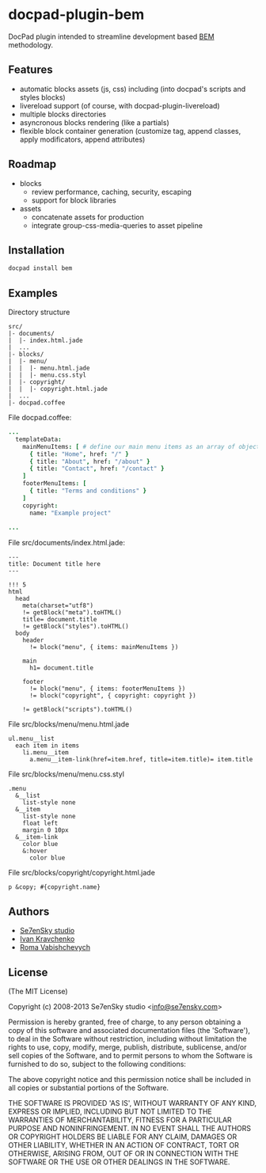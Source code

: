 docpad-plugin-bem
=================

DocPad plugin intended to streamline development based [BEM](http://bem.info/) methodology.

## Features
 - automatic blocks assets (js, css) including (into docpad's scripts and styles blocks)
 - livereload support (of course, with docpad-plugin-livereload)
 - multiple blocks directories
 - asyncronous blocks rendering (like a partials)
 - flexible block container generation (customize tag, append classes, apply modificators, append attributes)

## Roadmap
 - blocks
   - review performance, caching, security, escaping
   - support for block libraries
 - assets
   - concatenate assets for production
   - integrate group-css-media-queries to asset pipeline

## Installation
```bash
docpad install bem
```

## Examples
Directory structure
```
src/
|- documents/
|  |- index.html.jade
|  ...
|- blocks/
|  |- menu/
|  |  |- menu.html.jade
|  |  |- menu.css.styl
|  |- copyright/
|  |  |- copyright.html.jade
|  ...
|- docpad.coffee
```

File docpad.coffee:
```coffee
...
  templateData:
    mainMenuItems: [ # define our main menu items as an array of objects with title and href fields
      { title: "Home", href: "/" }
      { title: "About", href: "/about" }
      { title: "Contact", href: "/contact" }
    ]
    footerMenuItems: [
      { title: "Terms and conditions" }
    ]
    copyright:
      name: "Example project"
      
...
```

File src/documents/index.html.jade:
```jade
---
title: Document title here
---

!!! 5
html
  head
    meta(charset="utf8")
    != getBlock("meta").toHTML()
    title= document.title
    != getBlock("styles").toHTML()
  body
    header
      != block("menu", { items: mainMenuItems })
      
    main
      h1= document.title
    
    footer
      != block("menu", { items: footerMenuItems })
      != block("copyright", { copyright: copyright })
    
    != getBlock("scripts").toHTML()
```

File src/blocks/menu/menu.html.jade
```jade
ul.menu__list
  each item in items
    li.menu__item
      a.menu__item-link(href=item.href, title=item.title)= item.title
```

File src/blocks/menu/menu.css.styl
```styl
.menu
  &__list
    list-style none
  &__item
    list-style none
    float left
    margin 0 10px
  &__item-link
    color blue
    &:hover
      color blue
```

File src/blocks/copyright/copyright.html.jade
```jade
p &copy; #{copyright.name}
```

## Authors
 - [Se7enSky studio](http://www.se7ensky.com/)
 - [Ivan Kravchenko](http://github.com/krava)
 - [Roma Vabishchevych](http://github.com/romavab)

## License

(The MIT License)

Copyright (c) 2008-2013 Se7enSky studio &lt;info@se7ensky.com&gt;

Permission is hereby granted, free of charge, to any person obtaining
a copy of this software and associated documentation files (the
'Software'), to deal in the Software without restriction, including
without limitation the rights to use, copy, modify, merge, publish,
distribute, sublicense, and/or sell copies of the Software, and to
permit persons to whom the Software is furnished to do so, subject to
the following conditions:

The above copyright notice and this permission notice shall be
included in all copies or substantial portions of the Software.

THE SOFTWARE IS PROVIDED 'AS IS', WITHOUT WARRANTY OF ANY KIND,
EXPRESS OR IMPLIED, INCLUDING BUT NOT LIMITED TO THE WARRANTIES OF
MERCHANTABILITY, FITNESS FOR A PARTICULAR PURPOSE AND NONINFRINGEMENT.
IN NO EVENT SHALL THE AUTHORS OR COPYRIGHT HOLDERS BE LIABLE FOR ANY
CLAIM, DAMAGES OR OTHER LIABILITY, WHETHER IN AN ACTION OF CONTRACT,
TORT OR OTHERWISE, ARISING FROM, OUT OF OR IN CONNECTION WITH THE
SOFTWARE OR THE USE OR OTHER DEALINGS IN THE SOFTWARE.
